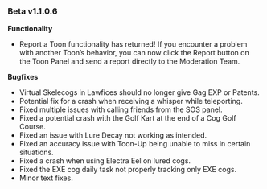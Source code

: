### Beta v1.1.0.6

**Functionality**
- Report a Toon functionality has returned! If you encounter a problem with another Toon’s behavior, you can now click the Report button on the Toon Panel and send a report directly to the Moderation Team. 

**Bugfixes**
- Virtual Skelecogs in Lawfices should no longer give Gag EXP or Patents.
- Potential fix for a crash when receiving a whisper while teleporting.
- Fixed multiple issues with calling friends from the SOS panel.
- Fixed a potential crash with the Golf Kart at the end of a Cog Golf Course.
- Fixed an issue with Lure Decay not working as intended.
- Fixed an accuracy issue with Toon-Up being unable to miss in certain situations.
- Fixed a crash when using Electra Eel on lured cogs.
- Fixed the EXE cog daily task not properly tracking only EXE cogs.
- Minor text fixes.
